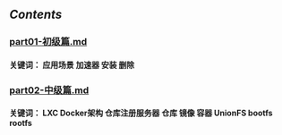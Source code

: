## *Contents* <br>
### [part01-初级篇.md](./part01-初级篇.md) <br>
 #### 关键词： 应用场景 加速器 安装 删除 <br>
### [part02-中级篇.md](./part02-中级篇.md) <br>
 #### 关键词： LXC Docker架构 仓库注册服务器 仓库 镜像 容器 UnionFS bootfs rootfs <br>
